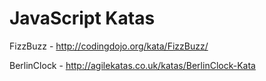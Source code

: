 # JavaScript Katas

FizzBuzz - http://codingdojo.org/kata/FizzBuzz/

BerlinClock - http://agilekatas.co.uk/katas/BerlinClock-Kata
